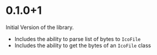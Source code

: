 # 0.1.0+1

Initial Version of the library.

- Includes the ability to parse list of bytes to `IcoFile`
- Includes the ability to get the bytes of an `IcoFile` class

